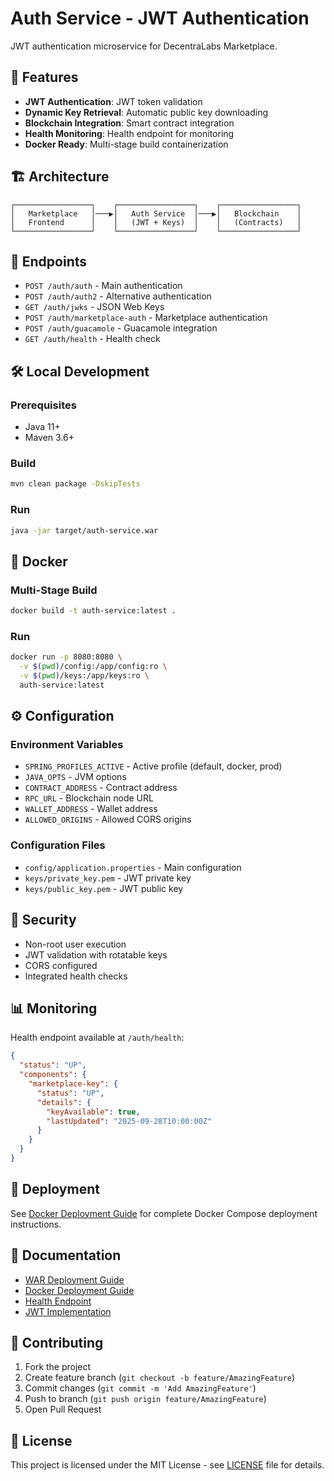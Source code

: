 # Auth Service - JWT Authentication

JWT authentication microservice for DecentraLabs Marketplace.

## 🚀 Features

- **JWT Authentication**: JWT token validation
- **Dynamic Key Retrieval**: Automatic public key downloading
- **Blockchain Integration**: Smart contract integration
- **Health Monitoring**: Health endpoint for monitoring
- **Docker Ready**: Multi-stage build containerization

## 🏗️ Architecture

```
┌─────────────────┐    ┌─────────────────┐    ┌─────────────────┐
│   Marketplace   │───▶│   Auth Service  │───▶│   Blockchain    │
│   Frontend      │    │   (JWT + Keys)  │    │   (Contracts)   │
└─────────────────┘    └─────────────────┘    └─────────────────┘
```

## 🔧 Endpoints

- `POST /auth/auth` - Main authentication
- `POST /auth/auth2` - Alternative authentication  
- `GET /auth/jwks` - JSON Web Keys
- `POST /auth/marketplace-auth` - Marketplace authentication
- `POST /auth/guacamole` - Guacamole integration
- `GET /auth/health` - Health check

## 🛠️ Local Development

### Prerequisites
- Java 11+
- Maven 3.6+

### Build
```bash
mvn clean package -DskipTests
```

### Run
```bash
java -jar target/auth-service.war
```

## 🐳 Docker

### Multi-Stage Build
```bash
docker build -t auth-service:latest .
```

### Run
```bash
docker run -p 8080:8080 \
  -v $(pwd)/config:/app/config:ro \
  -v $(pwd)/keys:/app/keys:ro \
  auth-service:latest
```

## ⚙️ Configuration

### Environment Variables
- `SPRING_PROFILES_ACTIVE` - Active profile (default, docker, prod)
- `JAVA_OPTS` - JVM options
- `CONTRACT_ADDRESS` - Contract address
- `RPC_URL` - Blockchain node URL
- `WALLET_ADDRESS` - Wallet address
- `ALLOWED_ORIGINS` - Allowed CORS origins

### Configuration Files
- `config/application.properties` - Main configuration
- `keys/private_key.pem` - JWT private key
- `keys/public_key.pem` - JWT public key

## 🔐 Security

- Non-root user execution
- JWT validation with rotatable keys
- CORS configured
- Integrated health checks

## 📊 Monitoring

Health endpoint available at `/auth/health`:
```json
{
  "status": "UP",
  "components": {
    "marketplace-key": {
      "status": "UP",
      "details": {
        "keyAvailable": true,
        "lastUpdated": "2025-09-28T10:00:00Z"
      }
    }
  }
}
```

## 🚀 Deployment

See [Docker Deployment Guide](dev/DOCKER_DEPLOYMENT_GUIDE.md) for complete Docker Compose deployment instructions.

## 📝 Documentation

- [WAR Deployment Guide](dev/DEPLOYMENT_GUIDE_WAR.md)
- [Docker Deployment Guide](dev/DOCKER_DEPLOYMENT_GUIDE.md)
- [Health Endpoint](dev/HEALTH_ENDPOINT.md)
- [JWT Implementation](dev/JWT_IMPLEMENTATION.md)

## 🤝 Contributing

1. Fork the project
2. Create feature branch (`git checkout -b feature/AmazingFeature`)
3. Commit changes (`git commit -m 'Add AmazingFeature'`)
4. Push to branch (`git push origin feature/AmazingFeature`)
5. Open Pull Request

## 📄 License

This project is licensed under the MIT License - see [LICENSE](LICENSE) file for details.
